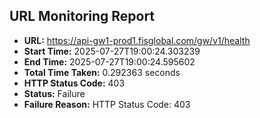 ## URL Monitoring Report

- **URL:** https://api-gw1-prod1.fisglobal.com/gw/v1/health
- **Start Time:** 2025-07-27T19:00:24.303239
- **End Time:** 2025-07-27T19:00:24.595602
- **Total Time Taken:** 0.292363 seconds
- **HTTP Status Code:** 403
- **Status:** Failure
- **Failure Reason:** HTTP Status Code: 403
